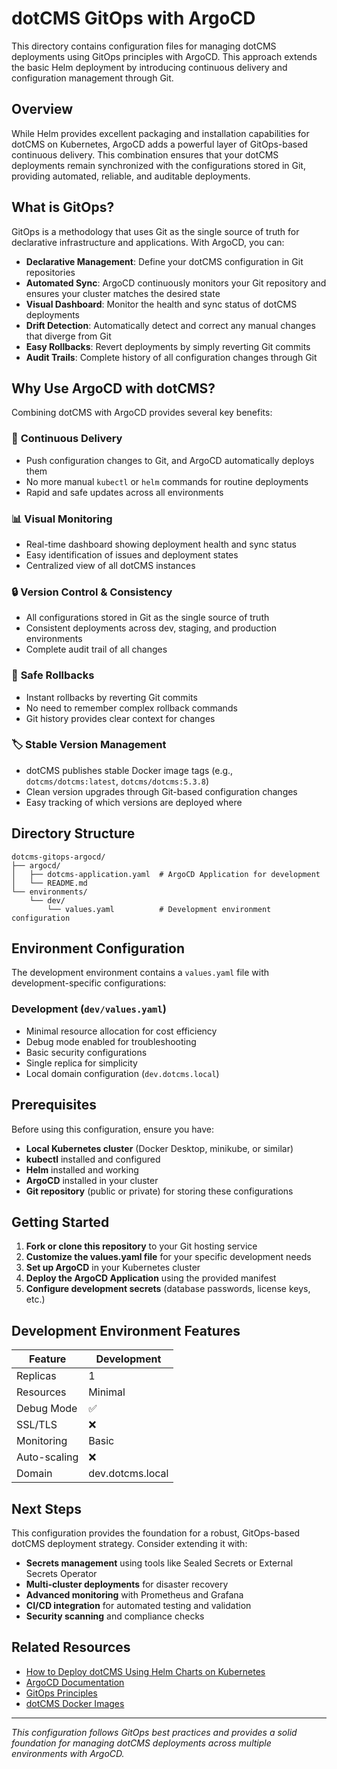 # dotCMS GitOps with ArgoCD

This directory contains configuration files for managing dotCMS deployments using GitOps principles with ArgoCD. This approach extends the basic Helm deployment by introducing continuous delivery and configuration management through Git.

## Overview

While Helm provides excellent packaging and installation capabilities for dotCMS on Kubernetes, ArgoCD adds a powerful layer of GitOps-based continuous delivery. This combination ensures that your dotCMS deployments remain synchronized with the configurations stored in Git, providing automated, reliable, and auditable deployments.

## What is GitOps?

GitOps is a methodology that uses Git as the single source of truth for declarative infrastructure and applications. With ArgoCD, you can:

- **Declarative Management**: Define your dotCMS configuration in Git repositories
- **Automated Sync**: ArgoCD continuously monitors your Git repository and ensures your cluster matches the desired state
- **Visual Dashboard**: Monitor the health and sync status of dotCMS deployments
- **Drift Detection**: Automatically detect and correct any manual changes that diverge from Git
- **Easy Rollbacks**: Revert deployments by simply reverting Git commits
- **Audit Trails**: Complete history of all configuration changes through Git

## Why Use ArgoCD with dotCMS?

Combining dotCMS with ArgoCD provides several key benefits:

### 🔄 **Continuous Delivery**
- Push configuration changes to Git, and ArgoCD automatically deploys them
- No more manual `kubectl` or `helm` commands for routine deployments
- Rapid and safe updates across all environments

### 📊 **Visual Monitoring**
- Real-time dashboard showing deployment health and sync status
- Easy identification of issues and deployment states
- Centralized view of all dotCMS instances

### 🔒 **Version Control & Consistency**
- All configurations stored in Git as the single source of truth
- Consistent deployments across dev, staging, and production environments
- Complete audit trail of all changes

### 🚀 **Safe Rollbacks**
- Instant rollbacks by reverting Git commits
- No need to remember complex rollback commands
- Git history provides clear context for changes

### 🏷️ **Stable Version Management**
- dotCMS publishes stable Docker image tags (e.g., `dotcms/dotcms:latest`, `dotcms/dotcms:5.3.8`)
- Clean version upgrades through Git-based configuration changes
- Easy tracking of which versions are deployed where

## Directory Structure

```
dotcms-gitops-argocd/
├── argocd/
│   ├── dotcms-application.yaml  # ArgoCD Application for development
│   └── README.md
└── environments/
    └── dev/
        └── values.yaml          # Development environment configuration
```

## Environment Configuration

The development environment contains a `values.yaml` file with development-specific configurations:

### Development (`dev/values.yaml`)
- Minimal resource allocation for cost efficiency
- Debug mode enabled for troubleshooting
- Basic security configurations
- Single replica for simplicity
- Local domain configuration (`dev.dotcms.local`)

## Prerequisites

Before using this configuration, ensure you have:

- **Local Kubernetes cluster** (Docker Desktop, minikube, or similar)
- **kubectl** installed and configured
- **Helm** installed and working
- **ArgoCD** installed in your cluster
- **Git repository** (public or private) for storing these configurations

## Getting Started

1. **Fork or clone this repository** to your Git hosting service
2. **Customize the values.yaml file** for your specific development needs
3. **Set up ArgoCD** in your Kubernetes cluster
4. **Deploy the ArgoCD Application** using the provided manifest
5. **Configure development secrets** (database passwords, license keys, etc.)

## Development Environment Features

| Feature | Development |
|---------|-------------|
| Replicas | 1 |
| Resources | Minimal |
| Debug Mode | ✅ |
| SSL/TLS | ❌ |
| Monitoring | Basic |
| Auto-scaling | ❌ |
| Domain | dev.dotcms.local |

## Next Steps

This configuration provides the foundation for a robust, GitOps-based dotCMS deployment strategy. Consider extending it with:

- **Secrets management** using tools like Sealed Secrets or External Secrets Operator
- **Multi-cluster deployments** for disaster recovery
- **Advanced monitoring** with Prometheus and Grafana
- **CI/CD integration** for automated testing and validation
- **Security scanning** and compliance checks

## Related Resources

- [How to Deploy dotCMS Using Helm Charts on Kubernetes](https://dotcms.com/docs/latest/kubernetes-deployment)
- [ArgoCD Documentation](https://argo-cd.readthedocs.io/)
- [GitOps Principles](https://www.gitops.tech/)
- [dotCMS Docker Images](https://hub.docker.com/r/dotcms/dotcms)

---

*This configuration follows GitOps best practices and provides a solid foundation for managing dotCMS deployments across multiple environments with ArgoCD.*
